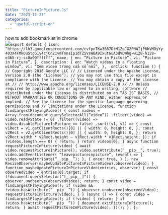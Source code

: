 ```yaml
---
title: "PictureInPicture.Js"
date: "2023-11-23"
categories: 
  - "useful-script-en"
---
```


how to add bookmarklet in chrome  
![](https://camo.githubusercontent.com/5f21e427a7d3ee887313a4f9b1ab033e6462db47ca299bf3f7e2d81a0ce854bd/68747470733a2f2f696d672e7765626e6f74732e636f6d2f323031392f30342f447261672d616e642d44726f702d4c696e6b732d696e2d4368726f6d652e706e67)`export default { icon: “https://lh3.googleusercontent.com/cvfpnTKw3B67DtM1ZpJG2PNAIjP6hVMOyYy403X4FMkOuStgG1y4cjCn21vmTnnsip1dTZSVsWBA9IxutGuA3dVDWhg=w128-h128-e365-rj-sc0x00ffffff”, name: { en: “Picture in Picture”, vi: “Picture in Picture”, }, description: { en: “Watch videos in a floating window”, vi: “Xem video trong cửa sổ nổi”, },  onClick: function () { // Copyright 2018 Google LLC // // Licensed under the Apache License, Version 2.0 (the “License”); // you may not use this file except in compliance with the License. // You may obtain a copy of the License at // // http://www.apache.org/licenses/LICENSE-2.0 // // Unless required by applicable law or agreed to in writing, software // distributed under the License is distributed on an “AS IS” BASIS, // WITHOUT WARRANTIES OR CONDITIONS OF ANY KIND, either express or implied. // See the License for the specific language governing permissions and // limitations under the License. function findLargestPlayingVideo() { const videos = Array.from(document.querySelectorAll(“video”)) .filter((video) => video.readyState != 0) .filter((video) => video.disablePictureInPicture == false) .sort((v1, v2) => { const v1Rect = v1.getClientRects()[0] || { width: 0, height: 0, }; const v2Rect = v2.getClientRects()[0] || { width: 0, height: 0, }; return v2Rect.width * v2Rect.height – v1Rect.width * v1Rect.height; }); if (videos.length === 0) { return; } return videos[0]; } async function requestPictureInPicture(video) { await video.requestPictureInPicture(); video.setAttribute(“__pip__”, true); video.addEventListener( “leavepictureinpicture”, (event) => { video.removeAttribute(“__pip__”); }, { once: true, } ); new ResizeObserver(maybeUpdatePictureInPictureVideo).observe(video); } function maybeUpdatePictureInPictureVideo(entries, observer) { const observedVideo = entries[0].target; if (!document.querySelector(“[__pip__]”)) { observer.unobserve(observedVideo); return; } const video = findLargestPlayingVideo(); if (video && !video.hasAttribute(“__pip__”)) { observer.unobserve(observedVideo); requestPictureInPicture(video); } } (async () => { const video = findLargestPlayingVideo(); if (!video) { return; } if (video.hasAttribute(“__pip__”)) { document.exitPictureInPicture(); return; } await requestPictureInPicture(video); })(); }, };`
